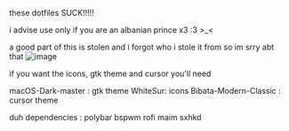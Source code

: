 these dotfiles SUCK!!!!!

i advise use only if you are an albanian prince x3 :3 >_<

a good part of this is stolen and i forgot who i stole it from so im srry abt that
![image](https://user-images.githubusercontent.com/101241937/206900730-8b926d1f-4327-4e1d-a663-8f512f06ab3e.png)

if you want the icons, gtk theme and cursor you'll need

macOS-Dark-master : gtk theme
WhiteSur: icons
Bibata-Modern-Classic : cursor theme

duh dependencies :
polybar
bspwm
rofi
maim
sxhkd
